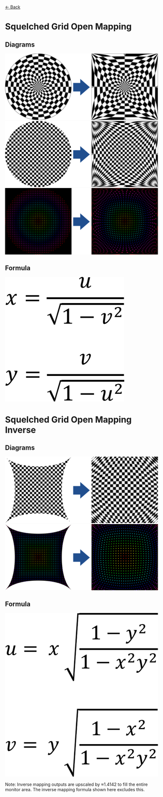 [<- Back](../mappings_index.md)

# Squelched Grid Open Mapping

## Diagrams
![](./images/mappings/square_squelched_grid_open_mapping_circle_grid_thick_checkerboard.png)
![](./images/mappings/square_squelched_grid_open_mapping_square_grid_thick_checkerboard.png)
![](./images/mappings/square_squelched_grid_open_mapping_dot_grid_circle_rgb_gradient_circle.png)

## Formula
![](./images/formulas/squelched_grid_open_mapping_formula.png)




# Squelched Grid Open Mapping Inverse

## Diagrams
![](./images/mappings/circle_squelched_grid_open_mapping_square_grid_circle_thick_checkerboard.png)
![](./images/mappings/circle_squelched_grid_open_mapping_dot_grid_square_rgb_gradient.png)

## Formula
![](./images/formulas/squelched_grid_open_mapping_inverse_formula.png)

Note: Inverse mapping outputs are upscaled by ≈1.4142 to fill the entire monitor area. The inverse mapping formula shown here excludes this.